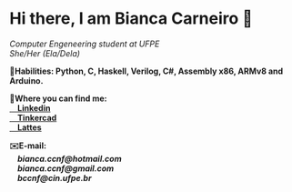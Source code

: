 <head>
<h1> Hi there, I am Bianca Carneiro 👋</h1>
<head>
  
<body>
  <p>
    <i>Computer Engeneering student at UFPE<br>
      She/Her (Ela/Dela)</i>
   </p>
<p><b>🧠Habilities:<b> Python, C, Haskell, Verilog, C#, Assembly x86, ARMv8 and Arduino.</p>
<p><b>💬Where you can find me:<b><br>
    <a href="https://www.linkedin.com/in/bianca-carneiro-da-cunha-77222b191/"> &emsp;Linkedin</a><br>
    <a href="https://www.tinkercad.com/users/ktm1UhjdPZW-bianca-carneiro-da-cunha"> &emsp;Tinkercad</a><br>
    <a href="http://lattes.cnpq.br/7849446439578091"> &emsp;Lattes</a><br>
</p>
<p>✉️E-mail:<br><i>
      &emsp;bianca.ccnf@hotmail.com<br>
      &emsp;bianca.ccnf@gmail.com<br>
      &emsp;bccnf@cin.ufpe.br</i>
</p>
<body>
